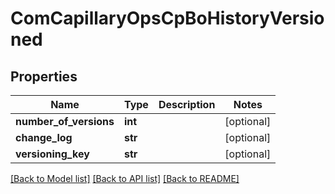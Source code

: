 # ComCapillaryOpsCpBoHistoryVersioned

## Properties
Name | Type | Description | Notes
------------ | ------------- | ------------- | -------------
**number_of_versions** | **int** |  | [optional] 
**change_log** | **str** |  | [optional] 
**versioning_key** | **str** |  | [optional] 

[[Back to Model list]](../README.md#documentation-for-models) [[Back to API list]](../README.md#documentation-for-api-endpoints) [[Back to README]](../README.md)

